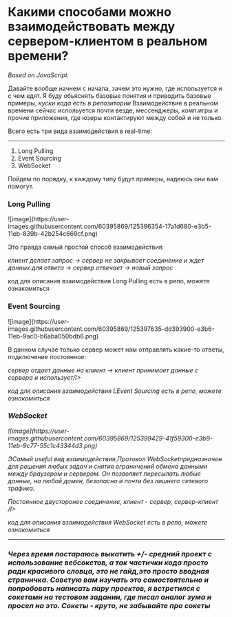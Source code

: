 <h1>Какими способами можно взаимодействовать между сервером-клиентом в реальном времени?</h2>
<p><I>Based on JavaScript.</I></p>

Давайте вообще начнем с начала, зачем это нужно, где используется и с чем едят. Я буду обьяснять базовые понятия и приводить базовые примеры, <I> куски кода есть в репозитории </I>
Взаимодействие в реальном времени сейчас испольуется почти везде, мессенджеры, комп.игры и прочие приложения, где юзеры контактируют между собой и не только.

Всего есть три вида взаимодействия в real-time:<hr>
  1) Long Pulling
  2) Event Sourcing
  3) WebSocket
  
 Пойдем по порядку, к каждому типу будут примеры, надеюсь они вам помогут.
 <h3>Long Pulling</h3>
 ![image](https://user-images.githubusercontent.com/60395869/125396354-17a1d680-e3b5-11eb-839b-42b254c669cf.png)
 <p>Это правда самый простой способ взаимодействия:<p>
 <p><I>клиент делает запрос -> сервер не закрывает соединение и ждет данных для ответа -> сервер отвечает -> новый запрос</I></p>
 <p>код для описания взаимодействия Long Pulling есть в репо, можете ознакомиться
  
   <h3>Event Sourcing</h3>
![image](https://user-images.githubusercontent.com/60395869/125397635-dd393900-e3b6-11eb-9ac0-b6aba050bdb6.png) <p> В данном случае только сервер может нам отправлять какие-то ответы, подключение постоянное:<p>
 <p><I>сервер отдает данные на клиент -> клиент принимает данные с сервера и использует/I></p>
 <p>код для описания взаимодействия LEvent Sourcing есть в репо, можете ознакомиться

  
   <h3>WebSocket</h3>
   ![image](https://user-images.githubusercontent.com/60395869/125399429-41f59300-e3b9-11eb-9c77-55c1c43344d3.png)

 <p>ЭСамый useful вид взаимодействия,Протокол WebSocketпредназначен для решения любых задач и снятия ограничений обмена данными между браузером и сервером. Он позволяет пересылать любые данные, на любой домен, безопасно и почти без лишнего сетевого трафика. <p>
 <p><I>Постоянное двусторонее соединение, клиент - сервер, сервер-клиент /I></p>
 <p>код для описания взаимодействия WebSocket есть в репо, можете ознакомиться
<hr>
 <h3>Через время постараюсь выкатить +/- средний проект с использование вебсокетов, а так частички кода просто ради красивого словца, это не гайд,это просто вводная страничка. Советую вам изучать это самостоятельно и попробовать написать пару проектов, я встретился с сокетами на тестовом задании, где писал аналог зума и просел на это. Сокеты - круто, не забывайте про сокеты</h2>
   
  

